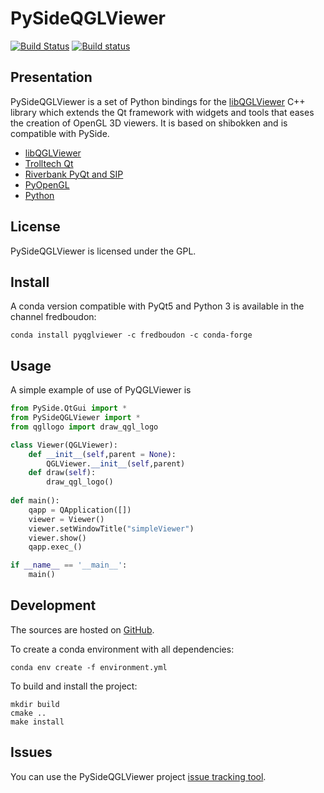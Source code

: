 # PySideQGLViewer

[![Build Status](https://travis-ci.org/fredboudon/PyQGLViewer.svg?branch=master)](https://travis-ci.org/fredboudon/PyQGLViewer) [![Build status](https://ci.appveyor.com/api/projects/status/7jo1h7frejsot8uh/branch/master?svg=true)](https://ci.appveyor.com/project/fredboudon/pyqglviewer/branch/master)

## Presentation


PySideQGLViewer is a set of Python bindings for the [libQGLViewer](http://artis.imag.fr/~Gilles.Debunne/QGLViewer/) C++ library which extends the Qt framework with widgets and tools that eases the creation of OpenGL 3D viewers. It is based on shibokken and is compatible with PySide.

  * [libQGLViewer](http://artis.imag.fr/~Gilles.Debunne/QGLViewer/)
  * [Trolltech Qt](http://www.trolltech.com)
  * [Riverbank PyQt and SIP](http://www.riverbankcomputing.co.uk/pyqt/)
  * [PyOpenGL](http://pyopengl.sourceforge.net/)
  * [Python](http://www.python.org)


## License 

PySideQGLViewer is licensed under the GPL.


## Install

A conda version compatible with PyQt5 and Python 3 is available in the channel fredboudon:

`conda install pyqglviewer -c fredboudon -c conda-forge`


## Usage

A simple example of use of PyQGLViewer is

```python
from PySide.QtGui import *
from PySideQGLViewer import *
from qgllogo import draw_qgl_logo

class Viewer(QGLViewer):
    def __init__(self,parent = None):
        QGLViewer.__init__(self,parent)
    def draw(self):
        draw_qgl_logo()
  
def main():
    qapp = QApplication([])
    viewer = Viewer()
    viewer.setWindowTitle("simpleViewer")
    viewer.show()
    qapp.exec_()

if __name__ == '__main__':
    main()
```

## Development 

The sources are hosted on [GitHub](https://github.com/fredboudon/PySideQGLViewer). 

To create a conda environment with all dependencies:

```
conda env create -f environment.yml
```

To build and install the project:

```
mkdir build
cmake ..
make install
```


## Issues

You can use the PySideQGLViewer project [issue tracking tool](https://github.com/fredboudon/PySideQGLViewer/issues).



